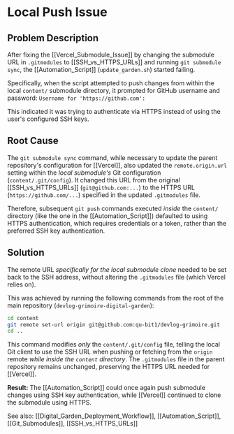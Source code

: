 # Local Push Issue

## Problem Description

After fixing the [[Vercel_Submodule_Issue]] by changing the submodule URL in `.gitmodules` to [[SSH_vs_HTTPS_URLs]] and running `git submodule sync`, the [[Automation_Script]] (`update_garden.sh`) started failing.

Specifically, when the script attempted to push changes from within the local `content/` submodule directory, it prompted for GitHub username and password:
`Username for 'https://github.com':`

This indicated it was trying to authenticate via HTTPS instead of using the user's configured SSH keys.

## Root Cause

The `git submodule sync` command, while necessary to update the parent repository's configuration for [[Vercel]], also updated the `remote.origin.url` setting within the *local submodule's* Git configuration (`content/.git/config`). It changed this URL from the original [[SSH_vs_HTTPS_URLs]] (`git@github.com:...`) to the HTTPS URL (`https://github.com/...`) specified in the updated `.gitmodules` file.

Therefore, subsequent `git push` commands executed *inside* the `content/` directory (like the one in the [[Automation_Script]]) defaulted to using HTTPS authentication, which requires credentials or a token, rather than the preferred SSH key authentication.

## Solution

The remote URL *specifically for the local submodule clone* needed to be set back to the SSH address, without altering the `.gitmodules` file (which Vercel relies on).

This was achieved by running the following commands from the root of the main repository (`devlog-grimoire-digital-garden`):

```bash
cd content
git remote set-url origin git@github.com:qu-bit1/devlog-grimoire.git
cd ..
```

This command modifies *only* the `content/.git/config` file, telling the local Git client to use the SSH URL when pushing or fetching from the `origin` remote *while inside the `content` directory*. The `.gitmodules` file in the parent repository remains unchanged, preserving the HTTPS URL needed for [[Vercel]].

**Result:** The [[Automation_Script]] could once again push submodule changes using SSH key authentication, while [[Vercel]] continued to clone the submodule using HTTPS.

See also: [[Digital_Garden_Deployment_Workflow]], [[Automation_Script]], [[Git_Submodules]], [[SSH_vs_HTTPS_URLs]]

